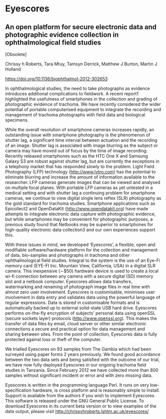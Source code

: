 # Eyescores
## An open platform for secure electronic data and photographic evidence collection in ophthalmological field studies
[Obsolete]

Chrissy h Roberts, Tara Mtuy, Tamsyn Derrick, Matthew J Burton, Martin J Holland

https://doi.org/10.1136/bjophthalmol-2012-302653

In ophthalmological studies, the need to take photographs as evidence introduces additional complications to fieldwork. A recent report1 highlighted the usefulness of smartphones in the collection and grading of photographic evidence of trachoma. We have recently considered the wider potential of portable computerised equipment to integrate the recording and management of trachoma photographs with field data and biological specimens.

While the overall resolution of smartphone cameras increases rapidly, an outstanding issue with smartphone photography is the phenomenon of shutter lag, a significant time interval between actuation and the recording of an image. Shutter lag is associated with image blurring as the subject or camera may have moved out of focus by the time of image recording. Recently released smartphones such as the HTC One X and Samsung Galaxy S3 are robust against shutter lag, but are currently the exceptions in a telephony market that has responded slowly to the problem. Light Field Photography (LFP) technology (http://www.lytro.com) has the potential to eliminate blurring and increase the amount of information available to the researcher. LFP cameras generate images that can be viewed and analysed on multiple focal planes. With portable LFP cameras as yet untested in a medical setting and with shutter lag a continuing problem for smartphone cameras, we continue to view digital single lens reflex (SLR) photography as the gold standard for trachoma studies. Smartphone applications such as Epicollect2 and OpenDataKit (http://www.opendatakit.org) have made attempts to integrate electronic data capture with photographic evidence, but while smartphones may be convenient for photographic purposes, a previous study found that Netbooks may be superior to smartphones for high-quality electronic data collection3 and our own experiences support this.

With these issues in mind, we developed ‘Eyescores’, a flexible, open and modifiable software/hardware platform for the collection and management of data, bio-samples and photographs in trachoma and other ophthalmological field studies. Integral to the system is the use of an Eye-Fi memory card (EYE-FI Inc. Mountain View, California, USA) in a digital SLR camera. This inexpensive (∼$50) hardware device is used to create a local wi-fi connection between any camera with a secure digital (SD) memory slot and a netbook computer. Eyescores allows data transfers, watermarking and renaming of photograph image files in real time with almost zero user involvement. Eyescores is customisable, minimises user involvement in data entry and validates data using the powerful language of regular expressions. Data is stored in customisable formats and is automatically backed up to external solid-state USB hard drive. Eyescores performs on-the-fly encryption of subjects' personal data using openSSL (secure sockets layer) protocols (http://www.openssl.org). This makes the transfer of data files by email, cloud server or other similar electronic connections a secure and practical option for data management and sharing between sites. From the point of collection, Eyescores data is fully protected against loss or theft of the computer.

We trialled Eyescores on 93 samples from The Gambia which had been surveyed using paper forms 2 years previously. We found good accordance between the two data sets and being satisfied with the outcome of our trial, we have now fully deployed Eyescores in our ongoing trachoma field studies in Tanzania. Since February 2012 we have collected more than 800 samples without significant incident or error and with zero missing data.

Eyescores is written in the programming language Perl. It runs on very low-specification hardware, is cross platform and is reasonably simple to install. Support is available from the authors if you wish to implement Eyescores. This software is released under the GNU General Public License. To download Eyescores in its current beta version or to view examples of the data output, please visit http://chrissyhroberts.lshtm.ac.uk/eyescores/
